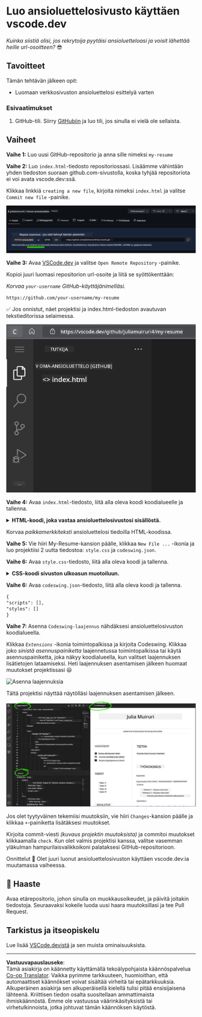 <!--
CO_OP_TRANSLATOR_METADATA:
{
  "original_hash": "2fcb983b8dbadadb1bc2e97f8c12dac5",
  "translation_date": "2025-08-27T20:41:14+00:00",
  "source_file": "8-code-editor/1-using-a-code-editor/assignment.md",
  "language_code": "fi"
}
-->
# Luo ansioluettelosivusto käyttäen vscode.dev

_Kuinka siistiä olisi, jos rekrytoija pyytäisi ansioluetteloasi ja voisit lähettää heille url-osoitteen?_ 😎

## Tavoitteet

Tämän tehtävän jälkeen opit:

- Luomaan verkkosivuston ansioluettelosi esittelyä varten

### Esivaatimukset

1. GitHub-tili. Siirry [GitHubiin](https://github.com/) ja luo tili, jos sinulla ei vielä ole sellaista.

## Vaiheet

**Vaihe 1:** Luo uusi GitHub-repositorio ja anna sille nimeksi `my-resume`

**Vaihe 2:** Luo `index.html`-tiedosto repositoriossasi. Lisäämme vähintään yhden tiedoston suoraan github.com-sivustolla, koska tyhjää repositoriota ei voi avata vscode.dev:ssä.

Klikkaa linkkiä `creating a new file`, kirjoita nimeksi `index.html` ja valitse `Commit new file` -painike.

![Luo uusi tiedosto github.com-sivustolla](../../../../translated_images/new-file-github.com.c886796d800e8056561829a181be1382c5303da9d902d8b2dd82b68a4806e21f.fi.png)

**Vaihe 3:** Avaa [VSCode.dev](https://vscode.dev) ja valitse `Open Remote Repository` -painike.

Kopioi juuri luomasi repositorion url-osoite ja liitä se syöttökenttään:

_Korvaa `your-username` GitHub-käyttäjänimelläsi._

```
https://github.com/your-username/my-resume
```

✅ Jos onnistut, näet projektisi ja index.html-tiedoston avautuvan tekstieditorissa selaimessa.

![Luo uusi tiedosto](../../../../translated_images/project-on-vscode.dev.e79815a9a95ee7feac72ebe5c941c91279716be37c575dbdbf2f43bea2c7d8b6.fi.png)

**Vaihe 4:** Avaa `index.html`-tiedosto, liitä alla oleva koodi koodialueelle ja tallenna.

<details>
    <summary><b>HTML-koodi, joka vastaa ansioluettelosivustosi sisällöstä.</b></summary>
    
        <html>

            <head>
                <link href="style.css" rel="stylesheet">
                <link rel="stylesheet" href="https://cdnjs.cloudflare.com/ajax/libs/font-awesome/5.15.4/css/all.min.css">
                <title>Kirjoita nimesi tähän!</title>
            </head>
            <body>
                <header id="header">
                    <!-- ansioluettelon otsikko, jossa nimesi ja tittelisi -->
                    <h1>Kirjoita nimesi tähän!</h1>
                    <hr>
                    Roolisi!
                    <hr>
                </header>
                <main>
                    <article id="mainLeft">
                        <section>
                            <h2>YHTEYSTIEDOT</h2>
                            <!-- yhteystiedot, mukaan lukien sosiaalinen media -->
                            <p>
                                <i class="fa fa-envelope" aria-hidden="true"></i>
                                <a href="mailto:username@domain.top-level domain">Kirjoita sähköpostiosoitteesi tähän</a>
                            </p>
                            <p>
                                <i class="fab fa-github" aria-hidden="true"></i>
                                <a href="github.com/yourGitHubUsername">Kirjoita käyttäjänimesi tähän!</a>
                            </p>
                            <p>
                                <i class="fab fa-linkedin" aria-hidden="true"></i>
                                <a href="linkedin.com/yourLinkedInUsername">Kirjoita käyttäjänimesi tähän!</a>
                            </p>
                        </section>
                        <section>
                            <h2>TAIDOT</h2>
                            <!-- taitosi -->
                            <ul>
                                <li>Taito 1!</li>
                                <li>Taito 2!</li>
                                <li>Taito 3!</li>
                                <li>Taito 4!</li>
                            </ul>
                        </section>
                        <section>
                            <h2>KOULUTUS</h2>
                            <!-- koulutuksesi -->
                            <h3>Kirjoita kurssisi tähän!</h3>
                            <p>
                                Kirjoita oppilaitoksesi tähän!
                            </p>
                            <p>
                                Aloitus- ja lopetuspäivämäärä
                            </p>
                        </section>            
                    </article>
                    <article id="mainRight">
                        <section>
                            <h2>TIETOA</h2>
                            <!-- tietoa sinusta -->
                            <p>Kirjoita lyhyt kuvaus itsestäsi!</p>
                        </section>
                        <section>
                            <h2>TYÖKOKEMUS</h2>
                            <!-- työkokemuksesi -->
                            <h3>Työnimike</h3>
                            <p>
                                Organisaation nimi | Aloituskuukausi – Lopetuskuukausi
                            </p>
                            <ul>
                                    <li>Tehtävä 1 - Kirjoita mitä teit!</li>
                                    <li>Tehtävä 2 - Kirjoita mitä teit!</li>
                                    <li>Kirjoita panoksesi tulokset/vaikutukset</li>
                                    
                            </ul>
                            <h3>Työnimike 2</h3>
                            <p>
                                Organisaation nimi | Aloituskuukausi – Lopetuskuukausi
                            </p>
                            <ul>
                                    <li>Tehtävä 1 - Kirjoita mitä teit!</li>
                                    <li>Tehtävä 2 - Kirjoita mitä teit!</li>
                                    <li>Kirjoita panoksesi tulokset/vaikutukset</li>
                                    
                            </ul>
                        </section>
                    </article>
                </main>
            </body>
        </html>
</details>

Korvaa _paikkamerkkiteksti_ ansioluettelosi tiedoilla HTML-koodissa.

**Vaihe 5:** Vie hiiri My-Resume-kansion päälle, klikkaa `New File ...` -ikonia ja luo projektiisi 2 uutta tiedostoa: `style.css` ja `codeswing.json`.

**Vaihe 6:** Avaa `style.css`-tiedosto, liitä alla oleva koodi ja tallenna.

<details>
        <summary><b>CSS-koodi sivuston ulkoasun muotoiluun.</b></summary>
            
            body {
                font-family: 'Segoe UI', Tahoma, Geneva, Verdana, sans-serif;
                font-size: 16px;
                max-width: 960px;
                margin: auto;
            }
            h1 {
                font-size: 3em;
                letter-spacing: .6em;
                padding-top: 1em;
                padding-bottom: 1em;
            }

            h2 {
                font-size: 1.5em;
                padding-bottom: 1em;
            }

            h3 {
                font-size: 1em;
                padding-bottom: 1em;
            }
            main { 
                display: grid;
                grid-template-columns: 40% 60%;
                margin-top: 3em;
            }
            header {
                text-align: center;
                margin: auto 2em;
            }

            section {
                margin: auto 1em 4em 2em;
            }

            i {
                margin-right: .5em;
            }

            p {
                margin: .2em auto
            }

            hr {
                border: none;
                background-color: lightgray;
                height: 1px;
            }

            h1, h2, h3 {
                font-weight: 100;
                margin-bottom: 0;
            }
            #mainLeft {
                border-right: 1px solid lightgray;
            }
            
</details>

**Vaihe 6:** Avaa `codeswing.json`-tiedosto, liitä alla oleva koodi ja tallenna.

    {
    "scripts": [],
    "styles": []
    }

**Vaihe 7:** Asenna `Codeswing-laajennus` nähdäksesi ansioluettelosivuston koodialueella.

Klikkaa _`Extensions`_ -ikonia toimintopalkissa ja kirjoita Codeswing. Klikkaa joko _sinistä asennuspainiketta_ laajennetussa toimintopalkissa tai käytä asennuspainiketta, joka näkyy koodialueella, kun valitset laajennuksen lisätietojen lataamiseksi. Heti laajennuksen asentamisen jälkeen huomaat muutokset projektissasi 😃

![Asenna laajennuksia](../../../../8-code-editor/images/install-extension.gif)

Tältä projektisi näyttää näytölläsi laajennuksen asentamisen jälkeen.

![Codeswing-laajennus toiminnassa](../../../../translated_images/after-codeswing-extension-pb.0ebddddcf73b550994947a9084e35e2836c713ae13839d49628e3c764c1cfe83.fi.png)

Jos olet tyytyväinen tekemiisi muutoksiin, vie hiiri `Changes`-kansion päälle ja klikkaa `+`-painiketta lisätäksesi muutokset.

Kirjoita commit-viesti _(kuvaus projektin muutoksista)_ ja commitoi muutokset klikkaamalla `check`. Kun olet valmis projektisi kanssa, valitse vasemman yläkulman hampurilaisvalikkoikoni palataksesi GitHub-repositorioon.

Onnittelut 🎉 Olet juuri luonut ansioluettelosivuston käyttäen vscode.dev:ia muutamassa vaiheessa.

## 🚀 Haaste

Avaa etärepositorio, johon sinulla on muokkausoikeudet, ja päivitä joitakin tiedostoja. Seuraavaksi kokeile luoda uusi haara muutoksillasi ja tee Pull Request.

## Tarkistus ja itseopiskelu

Lue lisää [VSCode.devistä](https://code.visualstudio.com/docs/editor/vscode-web?WT.mc_id=academic-0000-alfredodeza) ja sen muista ominaisuuksista.

---

**Vastuuvapauslauseke**:  
Tämä asiakirja on käännetty käyttämällä tekoälypohjaista käännöspalvelua [Co-op Translator](https://github.com/Azure/co-op-translator). Vaikka pyrimme tarkkuuteen, huomioithan, että automaattiset käännökset voivat sisältää virheitä tai epätarkkuuksia. Alkuperäinen asiakirja sen alkuperäisellä kielellä tulisi pitää ensisijaisena lähteenä. Kriittisen tiedon osalta suositellaan ammattimaista ihmiskäännöstä. Emme ole vastuussa väärinkäsityksistä tai virhetulkinnoista, jotka johtuvat tämän käännöksen käytöstä.